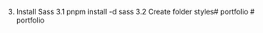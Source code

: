 3. Install Sass
    3.1  pnpm install -d sass
    3.2 Create folder styles#   p o r t f o l i o  
 #   p o r t f o l i o  
 
